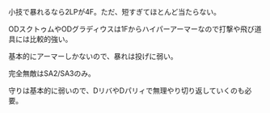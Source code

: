 小技で暴れるなら2LPが4F。ただ、短すぎてほとんど当たらない。

ODスクトゥムやODグラディウスは1Fからハイパーアーマーなので打撃や飛び道具には比較的強い。

基本的にアーマーしかないので、暴れは投げに弱い。

完全無敵はSA2/SA3のみ。

守りは基本的に弱いので、DリバやDパリィで無理やり切り返していくのも必要。
